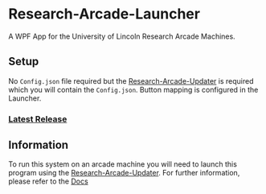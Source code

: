 # Research-Arcade-Launcher
 A WPF App for the University of Lincoln Research Arcade Machines.
## Setup
  No `Config.json` file required but the [Research-Arcade-Updater](https://github.com/Malphatt/Research-Arcade-Updater "GitHub.com") is required which you will contain the `Config.json`. Button mapping is configured in the Launcher.
### [Latest Release](https://github.com/Malphatt/Research-Arcade-Launcher/releases/latest "GitHub.com")
## Information
  To run this system on an arcade machine you will need to launch this program using the [Research-Arcade-Updater](https://github.com/Malphatt/Research-Arcade-Updater "GitHub.com").
  For further information, please refer to the [Docs](https://github.com/Malphatt/Arcademia-Dev-Guide/wiki)
  
